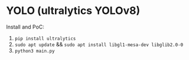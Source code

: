 # YOLO (ultralytics YOLOv8)

Install and PoC:

1. `pip install ultralytics`
2. `sudo apt update` && `sudo apt install libgl1-mesa-dev libglib2.0-0`
3. `python3 main.py`